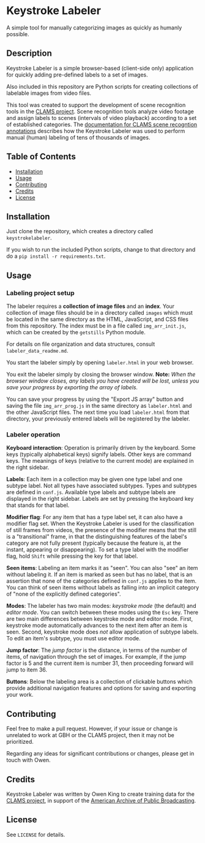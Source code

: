 # Keystroke Labeler
A simple tool for manually categorizing images as quickly as humanly possible.

## Description
Keystroke Labeler is a simple browser-based (client-side only) application for quickly adding pre-defined labels to a set of images.

Also included in this repository are Python scripts for creating collections of labelable images from video files.

This tool was created to support the development of scene recognition tools in the [CLAMS project](https://clams.ai/).  Scene recognition tools analyze video footage and assign labels to scenes (intervals of video playback) according to a set of established categories.  The [documentation for CLAMS scene recogntion annotations](https://github.com/clamsproject/aapb-annotations/tree/main/scene-recognition) describes how the Keystroke Labeler was used to perform manual (human) labeling of tens of thousands of images.

## Table of Contents
- [Installation](#installation)
- [Usage](#usage)
- [Contributing](#contributing)
- [Credits](#credits)
- [License](#license)

## Installation

Just clone the repository, which creates a directory called `keystrokelabeler`.

If you wish to run the included Python scripts, change to that directory and do a `pip install -r requirements.txt`.

## Usage

### Labeling project setup

The labeler requires a **collection of image files** and an **index**.  Your collection of image files should be in a directory called `images` which must be located in the same directory as the HTML, JavaScript, and CSS files from this repository.  The index must be in a file called `img_arr_init.js`, which can be created by the `getstills` Python module.

For details on file organization and data structures, consult `labeler_data_readme.md`.

You start the labeler simply by opening `labeler.html` in your web browser.

You exit the labeler simply by closing the browser window.  **Note:** *When the browser window closes, any labels you have created will be lost, unless you save your progress by exporting the array of labels.*

You can save your progress by using the "Export JS array" button and saving the file `img_arr_prog.js` in the same directory as `labeler.html` and the other JavaScript files.  The next time you load `labeler.html` from that directory, your previously entered labels will be registered by the labeler.

### Labeler operation

**Keyboard interaction**:  Operation is primarily driven by the keyboard.  Some keys (typically alphabetical keys) signify labels.  Other keys are command keys.  The meanings of keys (relative to the current mode) are explained in the right sidebar.  

**Labels**:  Each item in a collection may be given one type label and one subtype label.  Not all types have associated subtypes.  Types and subtypes are defined in `conf.js`.  Available type labels and subtype labels are displayed in the right sidebar.  Labels are set by pressing the keyboard key that stands for that label.

**Modifier flag**:  For any item that has a type label set, it can also have a modifier flag set.  When the Keystroke Labeler is used for the classification of still frames from videos, the presence of the modifier means that the still is a "transitional" frame, in that the distinguishing features of the label's category are not fully present (typically because the feature is, at the instant, appearing or disappearing).  To set a type label with the modifier flag, hold `Shift` while pressing the key for that label.

**Seen items**:  Labeling an item marks it as "seen".  You can also "see" an item without labeling it.  If an item is marked as seen but has no label, that is an assertion that none of the categories defined in `conf.js` applies to the item.  You can think of seen items without labels as falling into an implicit category of "none of the explicitly defined categories".  

**Modes**:  The labeler has two main modes:  *keystroke mode* (the default) and *editor mode*.  You can switch between these modes using the `Esc` key.  There are two main differences between keystroke mode and editor mode.  First, keystroke mode automatically advances to the next item after an item is seen.  Second, keystroke mode does *not* allow application of subtype labels.  To edit an item's subtype, you must use editor mode.  

**Jump factor**:  The *jump factor* is the distance, in terms of the number of items, of navigation through the set of images.  For example, if the jump factor is 5 and the current item is number 31, then proceeding forward will jump to item 36.

**Buttons**:  Below the labeling area is a collection of clickable buttons which provide additional navigation features and options for saving and exporting your work.

## Contributing

Feel free to make a pull request.  However, if your issue or change is unrelated to work at GBH or the CLAMS project, then it may not be prioritized.  

Regarding any ideas for significant contributions or changes, please get in touch with Owen.


## Credits
Keystroke Labeler was written by Owen King to create training data for the [CLAMS project](https://clams.ai/), in support of the [American Archive of Public Broadcasting](https://americanarchive.org/). 


## License
See `LICENSE` for details.

